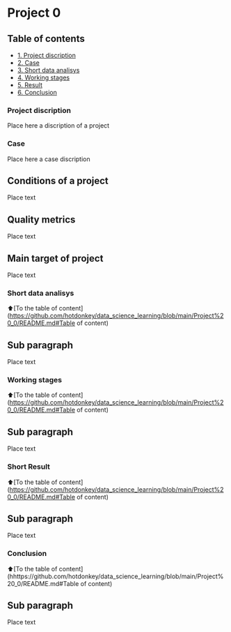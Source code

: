 # Project 0

## Table of contents

* [1. Project discription](https://github.com/hotdonkey/data_science_learning/tree/main/Project%20_0)
* [2. Case]()
* [3. Short data analisys]()
* [4. Working stages]()
* [5. Result]()
* [6. Conclusion]()

### Project discription
Place here a discription of a project


### Case
Place here a case discription

## Conditions of a project
Place text

## Quality metrics
Place text

## Main target of project
Place text



### Short data analisys
:arrow_up:[To the table of content](https://github.com/hotdonkey/data_science_learning/blob/main/Project%20_0/README.md#Table of content)

## Sub paragraph
Place text


### Working stages
:arrow_up:[To the table of content](https://github.com/hotdonkey/data_science_learning/blob/main/Project%20_0/README.md#Table of content)

## Sub paragraph
Place text


### Short Result
:arrow_up:[To the table of content](https://github.com/hotdonkey/data_science_learning/blob/main/Project%20_0/README.md#Table of content)

## Sub paragraph
Place text


### Conclusion
:arrow_up:[To the table of content](hhttps://github.com/hotdonkey/data_science_learning/blob/main/Project%20_0/README.md#Table of content)

## Sub paragraph
Place text
